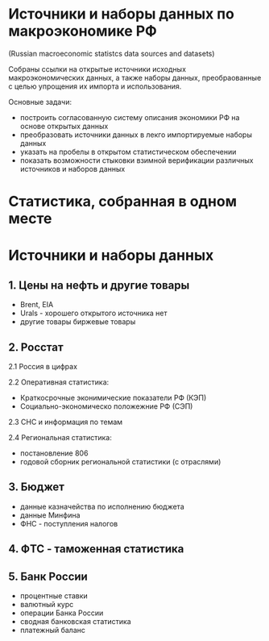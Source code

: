 # Источники и наборы данных по макроэкономике РФ
(Russian macroeconomic statistcs data sources and datasets)

Собраны ссылки на открытые источники исходных макроэкономических данных, а также наборы данных, преобраованные с целью упрощения их импорта и использования. 

Основные задачи:

- построить согласованную систему описания экономики РФ на основе открытых данных
- преобразовать источники данных в лекго импортируемые наборы данных 
- указать на пробелы в открытом статистическом обеспечении 
- показать возможности стыковки  взимной верификации различных источников и наборов данных 

# Статистика, собранная в одном месте


# Источники и наборы данных 

## 1. Цены на нефть и другие товары 
 - Brent, EIA
 - Urals - хорошего открытого источника нет
 - другие товары биржевые товары

## 2. Росстат

2.1 Россия в цифрах 

2.2 Оперативная статистика:

 - Краткосрочные эконимические показатели РФ (КЭП)
 - Социально-экономическо положежние РФ (СЭП)

2.3 СНС и информация по темам 
 
2.4 Региональная статистика:
 - постановление 806
 - годовой сборник региональной статистики (с отраслями)

## 3. Бюджет
- данные казначейства по исполнению бюджета
- данные Минфина
- ФНС - поступления налогов

## 4. ФTC - таможенная статистика

## 5. Банк России
- процентные ставки
- валютный курс
- операции Банка России 
- сводная банковская статистика
- платежный баланс
